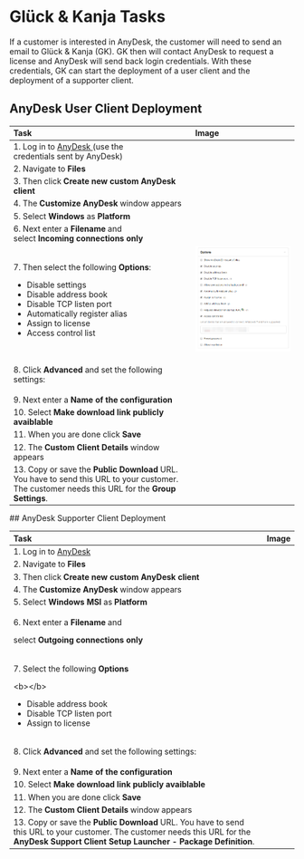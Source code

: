 # Glück & Kanja Tasks

If a customer is interested in AnyDesk, the customer will need to send an email to Glück & Kanja \(GK\). GK then will contact AnyDesk to request a license and AnyDesk will send back login credentials. With these credentials, GK can start the deployment of a user client and the deployment of a supporter client.

## AnyDesk User Client Deployment

<table>
  <thead>
    <tr>
      <th style="text-align:left">Task</th>
      <th style="text-align:left">Image</th>
    </tr>
  </thead>
  <tbody>
    <tr>
      <td style="text-align:left">1. Log in to <a href="https://my.anydesk.com/login">AnyDesk </a>(use the
        <br
        />credentials sent by AnyDesk)</td>
      <td style="text-align:left"></td>
    </tr>
    <tr>
      <td style="text-align:left">2. Navigate to <b>Files</b>
      </td>
      <td style="text-align:left">
        <img src="../../.gitbook/assets/image.png" alt/>
      </td>
    </tr>
    <tr>
      <td style="text-align:left">3. Then click <b>Create new custom AnyDesk client</b>
      </td>
      <td style="text-align:left">
        <img src="../../.gitbook/assets/anydesk_createnewclient.PNG" alt/>
      </td>
    </tr>
    <tr>
      <td style="text-align:left">4. The <b>Customize AnyDesk</b> window appears</td>
      <td style="text-align:left"></td>
    </tr>
    <tr>
      <td style="text-align:left">5. Select <b>Windows</b> as <b>Platform</b>
      </td>
      <td style="text-align:left"></td>
    </tr>
    <tr>
      <td style="text-align:left">6. Next enter a <b>Filename</b> and
        <br />select <b>Incoming connections only</b>
      </td>
      <td style="text-align:left"></td>
    </tr>
    <tr>
      <td style="text-align:left">
        <p>7. Then select the following <b>Options</b>:
          <br />
        </p>
        <ul>
          <li>Disable settings</li>
          <li>Disable address book</li>
          <li>Disable TCP listen port</li>
          <li>Automatically register alias</li>
          <li>Assign to license</li>
          <li>Access control list</li>
        </ul>
      </td>
      <td style="text-align:left">
        <img src="../../.gitbook/assets/anydesk_options.png" alt/>
      </td>
    </tr>
    <tr>
      <td style="text-align:left">
        <p>8. Click <b>Advanced</b> and set the following settings:</p>
        <p></p>
        <ul></ul>
      </td>
      <td style="text-align:left">
        <img src="../../.gitbook/assets/anydesk_advancedoptions.png" alt/>
      </td>
    </tr>
    <tr>
      <td style="text-align:left">9. Next enter a <b>Name of the configuration</b>
      </td>
      <td style="text-align:left"></td>
    </tr>
    <tr>
      <td style="text-align:left">10. Select <b>Make download link publicly avaiblable</b>
      </td>
      <td style="text-align:left"></td>
    </tr>
    <tr>
      <td style="text-align:left">11. When you are done click <b>Save</b>
      </td>
      <td style="text-align:left"></td>
    </tr>
    <tr>
      <td style="text-align:left">12. The <b>Custom Client Details</b> window appears</td>
      <td style="text-align:left">
        <img src="../../.gitbook/assets/anydesk_publicdownload.png" alt/>
      </td>
    </tr>
    <tr>
      <td style="text-align:left">13. Copy or save the <b>Public Download</b> URL. You have to send this URL
        to your customer. The customer needs this URL for the <b>Group Settings</b>.</td>
      <td
      style="text-align:left"></td>
    </tr>
  </tbody>
</table>## AnyDesk Supporter Client Deployment

<table>
  <thead>
    <tr>
      <th style="text-align:left">Task</th>
      <th style="text-align:left">Image</th>
    </tr>
  </thead>
  <tbody>
    <tr>
      <td style="text-align:left">1. Log in to <a href="https://my.anydesk.com/login">AnyDesk</a>
      </td>
      <td style="text-align:left"></td>
    </tr>
    <tr>
      <td style="text-align:left">2. Navigate to <b>Files</b>
      </td>
      <td style="text-align:left">
        <img src="../../.gitbook/assets/image.png" alt/>
      </td>
    </tr>
    <tr>
      <td style="text-align:left">3. Then click <b>Create new custom AnyDesk client</b>
      </td>
      <td style="text-align:left">
        <img src="../../.gitbook/assets/anydesk_createnewclient.PNG" alt/>
      </td>
    </tr>
    <tr>
      <td style="text-align:left">4. The <b>Customize AnyDesk</b> window appears</td>
      <td style="text-align:left"></td>
    </tr>
    <tr>
      <td style="text-align:left">5. Select <b>Windows MSI</b> as <b>Platform</b>
      </td>
      <td style="text-align:left"></td>
    </tr>
    <tr>
      <td style="text-align:left">
        <p>6. Next enter a <b>Filename</b> and</p>
        <p>select <b>Outgoing connections only</b>
        </p>
      </td>
      <td style="text-align:left"></td>
    </tr>
    <tr>
      <td style="text-align:left">
        <p>7. Select the following <b>Options</b>
        </p>
        <p>&lt;b&gt;&lt;/b&gt;</p>
        <ul>
          <li>Disable address book</li>
          <li>Disable TCP listen port</li>
          <li>Assign to license</li>
        </ul>
      </td>
      <td style="text-align:left">
        <img src="../../.gitbook/assets/anydesksupporter_options.png" alt/>
      </td>
    </tr>
    <tr>
      <td style="text-align:left">
        <p>8. Click <b>Advanced</b> and set the following settings:</p>
        <p></p>
        <ul></ul>
      </td>
      <td style="text-align:left">
        <img src="../../.gitbook/assets/anydesksupporter_advancedoptions.png"
        alt/>
      </td>
    </tr>
    <tr>
      <td style="text-align:left">9. Next enter a <b>Name of the configuration</b>
      </td>
      <td style="text-align:left"></td>
    </tr>
    <tr>
      <td style="text-align:left">10. Select <b>Make download link publicly avaiblable</b>
      </td>
      <td style="text-align:left"></td>
    </tr>
    <tr>
      <td style="text-align:left">11. When you are done click <b>Save</b>
      </td>
      <td style="text-align:left"></td>
    </tr>
    <tr>
      <td style="text-align:left">12. The <b>Custom Client Details</b> window appears</td>
      <td style="text-align:left">
        <img src="../../.gitbook/assets/anydesksupporter_publicdownload.png" alt/>
      </td>
    </tr>
    <tr>
      <td style="text-align:left">13. Copy or save the <b>Public Download</b> URL. You have to send this URL
        to your customer. The customer needs this URL for the <b>AnyDesk Support Client Setup Launcher - Package Definition</b>.</td>
      <td
      style="text-align:left"></td>
    </tr>
  </tbody>
</table>